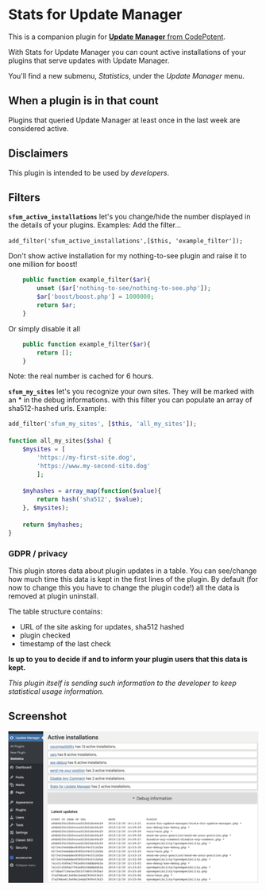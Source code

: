 # Stats for Update Manager

This is a companion plugin for [**Update Manager** from CodePotent](https://codepotent.com/).

With Stats for Update Manager you can count active installations of your plugins that serve updates with Update Manager.

You'll find a new submenu, *Statistics*, under the *Update Manager* menu.

## When a plugin is in that count

Plugins that queried Update Manager at least once in the last week are considered active.


## Disclaimers
This plugin is intended to be used by *developers*.

## Filters
**`sfum_active_installations`** let's you change/hide the number displayed in the details of your plugins.
Examples:
Add the filter...

`add_filter('sfum_active_installations',[$this, 'example_filter']);`

Don't show active installation for my nothing-to-see plugin and raise it to one million for boost!

```php
	public function example_filter($ar){
		unset ($ar['nothing-to-see/nothing-to-see.php']);
		$ar['boost/boost.php'] = 1000000;
		return $ar;
	}
```

Or simply disable it all

```php
	public function example_filter($ar){
		return [];
	}
```

Note: the real number is cached for 6 hours.

**`sfum_my_sites`** let's you recognize your own sites. They will be marked with an * in the debug informations.
with this filter you can populate an array of sha512-hashed urls.
Example:

```php
add_filter('sfum_my_sites', [$this, 'all_my_sites']);

function all_my_sites($sha) {
	$mysites = [
		'https://my-first-site.dog',
		'https://www.my-second-site.dog'
		];
	
	$myhashes = array_map(function($value){
		return hash('sha512', $value);
	}, $mysites);
	
	return $myhashes;
}
```


### GDPR / privacy

This plugin stores data about plugin updates in a table. 
You can see/change how much time this data is kept in the first lines of the plugin.
By default (for now to change this you have to change the plugin code!) all the data is removed at plugin uninstall.

The table structure contains:

- URL of the site asking for updates, sha512 hashed
- plugin checked
- timestamp of the last check

**Is up to you to decide if and to inform your plugin users that this data is kept.**

*This plugin itself is sending such information to the developer to keep statistical usage information.*

## Screenshot
![Main page](images/screenshot-1.png)
